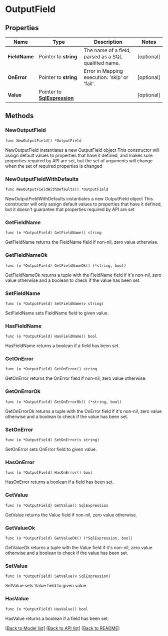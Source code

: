 # OutputField

## Properties

Name | Type | Description | Notes
------------ | ------------- | ------------- | -------------
**FieldName** | Pointer to **string** | The name of a field, parsed as a SQL qualified name. | [optional] 
**OnError** | Pointer to **string** | Error in Mapping execution: &#39;skip&#39; or &#39;fail&#39;. | [optional] 
**Value** | Pointer to [**SqlExpression**](SqlExpression.md) |  | [optional] 

## Methods

### NewOutputField

`func NewOutputField() *OutputField`

NewOutputField instantiates a new OutputField object
This constructor will assign default values to properties that have it defined,
and makes sure properties required by API are set, but the set of arguments
will change when the set of required properties is changed

### NewOutputFieldWithDefaults

`func NewOutputFieldWithDefaults() *OutputField`

NewOutputFieldWithDefaults instantiates a new OutputField object
This constructor will only assign default values to properties that have it defined,
but it doesn't guarantee that properties required by API are set

### GetFieldName

`func (o *OutputField) GetFieldName() string`

GetFieldName returns the FieldName field if non-nil, zero value otherwise.

### GetFieldNameOk

`func (o *OutputField) GetFieldNameOk() (*string, bool)`

GetFieldNameOk returns a tuple with the FieldName field if it's non-nil, zero value otherwise
and a boolean to check if the value has been set.

### SetFieldName

`func (o *OutputField) SetFieldName(v string)`

SetFieldName sets FieldName field to given value.

### HasFieldName

`func (o *OutputField) HasFieldName() bool`

HasFieldName returns a boolean if a field has been set.

### GetOnError

`func (o *OutputField) GetOnError() string`

GetOnError returns the OnError field if non-nil, zero value otherwise.

### GetOnErrorOk

`func (o *OutputField) GetOnErrorOk() (*string, bool)`

GetOnErrorOk returns a tuple with the OnError field if it's non-nil, zero value otherwise
and a boolean to check if the value has been set.

### SetOnError

`func (o *OutputField) SetOnError(v string)`

SetOnError sets OnError field to given value.

### HasOnError

`func (o *OutputField) HasOnError() bool`

HasOnError returns a boolean if a field has been set.

### GetValue

`func (o *OutputField) GetValue() SqlExpression`

GetValue returns the Value field if non-nil, zero value otherwise.

### GetValueOk

`func (o *OutputField) GetValueOk() (*SqlExpression, bool)`

GetValueOk returns a tuple with the Value field if it's non-nil, zero value otherwise
and a boolean to check if the value has been set.

### SetValue

`func (o *OutputField) SetValue(v SqlExpression)`

SetValue sets Value field to given value.

### HasValue

`func (o *OutputField) HasValue() bool`

HasValue returns a boolean if a field has been set.


[[Back to Model list]](../README.md#documentation-for-models) [[Back to API list]](../README.md#documentation-for-api-endpoints) [[Back to README]](../README.md)


